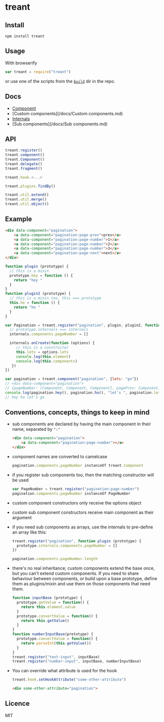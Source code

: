 treant
======

## Install

    npm install treant


## Usage

With browserify

```js
var treant = require("treant")
```

or use one of the scripts from the [`build`](/build) dir in the repo.


## Docs

  - [Component](/docs/Component.md)
  - [Custom components](/docs/Custom components.md)
  - [Internals](/docs/Internals.md)
  - [Sub components](/docs/Sub components.md)


## API

```js
treant.register()
treant.component()
treant.Component()
treant.delegate()
treant.fragment()

treant.hook.<...>

treant.plugins.findBy()

treant.util.extend()
treant.util.merge()
treant.util.object()
```


## Example

```html
<div data-component="pagination">
    <a data-component="pagination:page-prev">prev</a>
    <a data-component="pagination:page-number">1</a>
    <a data-component="pagination:page-number">2</a>
    <a data-component="pagination:page-number">3</a>
    <a data-component="pagination:page-next">next</a>
</div>
```

```js
function plugin (prototype) {
  // this is a mixin
  prototype.hey = function () {
    return "hey "
  }
}
function plugin2 (prototype) {
  // this is a mixin too, this === prototype
  this.ho = function () {
    return "ho "
  }
}

var Pagination = treant.register("pagination", plugin, plugin2, function (prototype, internals) {
  // prototype.internals === internals
  internals.components.pageNumber = []

  internals.onCreate(function (options) {
     // this is a constructor
     this.lets = options.lets
     console.log(this.element)
     console.log(this.components)
   })
})

var pagination = treant.component("pagination", {lets: "go"})
// <div data-component="pagination">
// {pageNumber: [Component, Component, Component], pagePrev: Component, pageNext: Component}
console.log(pagination.hey(), pagination.ho(), "let's ", pagination.lets)
// hey ho let's go
```

## Conventions, concepts, things to keep in mind


  - sub components are declared by having the main component in their name, separated by `":"`

    ```html
    <div data-component="pagination">
        <a data-component="pagination:page-number"></a>
    </div>
    ```

  - component names are converted to camelcase

    ```js
    pagination.components.pageNumber instanceOf treant.Component
    ```

  - if you register sub components too, then the matching constructor will be used

    ```js
    var PageNumber = treant.register("pagination:page-number")
    pagination.components.pageNumber instanceOf PageNumber
    ```

  - custom component constructors only receive the options object
  - custom sub component constructors receive main component as their argument
  - if you need sub components as arrays, use the internals to pre-define an array like this:

    ```js
    treant.register("pagination", function plugin (prototype) {
      prototype.internals.components.pageNumber = []
    })

    pagination.components.pageNumber.length
    ```
    
  - there's no real inheritance; custom components extend the base once, but you can't extend custom components.
    If you need to share behaviour between components, or build upon a base prototype,
    define them as plugins/mixin and use them on those components that need them.
    
    ```js
    function inputBase (prototype) {
      prototype.getValue = function() {
        return this.element.value
      }
      prototype.convertValue = function() {
        return this.getValue()
      }
    }
    function numberInputBase(prototype) {
      prototype.convertValue = function() {
        return parseInt(this.getValue())
      }
    }
    treant.register("text-input", inputBase)
    treant.register("number-input", inputBase, numberInputBase)
    ```

  - You can override what attribute is used for the hook

    ```js
    treant.hook.setHookAttribute("some-other-attribute")
    ```

    ```html
    <div some-other-attribute="pagination">
    ```

## Licence

MIT
